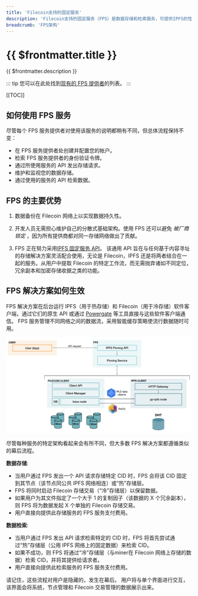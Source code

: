 ```yaml
---
title: 'Filecoin支持的固定服务'
description: 'Filecoin支持的固定服务（FPS）是数据存储和检索服务，可提供IPFS的性能和可用性以及Filecoin分散存储网络的数据持久性功能。'
breadcrumb: 'FPS架构'
---
```


# {{ $frontmatter.title }}

{{ $frontmatter.description }}

::: tip
您可以在此处找到[现有的 FPS 提供者](README.md)的列表。
:::

[[TOC]]

## 如何使用 FPS 服务

尽管每个 FPS 服务提供者对使用该服务的说明都稍有不同，但总体流程保持不变：

- 在 FPS 服务提供者处创建并配置您的帐户。
- 检索 FPS 服务提供者的身份验证令牌。
- 通过所使用服务的 API 发出存储请求。
- 维护和监视您的数据存储。
- 通过使用的服务的 API 检索数据。

## FPS 的主要优势

1. 数据备份在 Filecoin 网络上以实现数据持久性。

2. 开发人员无需担心维护自己的分散式基础架构。使用 FPS 还可以避免 _被厂商锁定_ ，因为所有提供商都对同一存储网络做出了贡献。

3. FPS 正在努力采用[IPFS 固定服务 API](https://ipfs.github.io/pinning-services-api-spec/)。 该通用 API 旨在与任何基于内容寻址的存储解决方案灵活配合使用，无论是 Filecoin，IPFS 还是将两者结合在一起的服务。从用户中提取 Filecoin 的特定工作流，而无需抛弃诸如不同定位，冗余副本和加密存储收据之类的功能。

## FPS 解决方案如何生效

FPS 解决方案在后台运行 IPFS（用于热存储）和 Filecoin（用于冷存储）软件客户端，通过它们的原生 API 或通过 [Powergate](powergate.md) 等工具直接与这些软件客户端通信。 FPS 服务管理不同网络之间的数据流，采用智能缓存策略使流行数据随时可用。

![Diagram showing a simplified architecture for a Filecoin IPFS Pinning Service (FPS). User makes API request to the FPS. The FPS stores and retrieves data from embedded go-ipfs and lotus nodes, which communicate with each other via libp2p and IPLD data formats.](./images/filecoin-pinning-services/fps-data-flows.png)

尽管每种服务的特定架构看起来会有所不同，但大多数 FPS 解决方案都遵循类似的幕后流程。

**数据存储**:

- 当用户通过 FPS 发出一个 API 请求存储特定 CID 时，FPS 会将该 CID 固定到其节点（该节点同公共 IPFS 网络相连）或“热”存储层。
- FPS 将同时启动 Filecoin 存储交易（“冷”存储层）以保留数据。
- 如果用户为其文件指定了一个大于 1 的复制因子（该数据的 X 个冗余副本），则 FPS 将为数据发起 X 个单独的 Filecoin 存储交易。
- 用户直接向提供此存储服务的 FPS 服务支付费用。

**数据检索**:

- 当用户通过 FPS 发出 API 请求检索特定的 CID 时，FPS 将首先尝试通过“热”存储层（公用 IPFS 网络上的固定数据）来检索 CID。
- 如果不成功，则 FPS 将通过“冷”存储层（与miner在 Filecoin 网络上存储的数据）检索 CID，并将其提供给请求者。
- 用户直接向提供此检索服务的 FPS 服务支付费用。

请记住，这些流程对用户是隐藏的，发生在幕后。 用户将与单个界面进行交互，该界面会将系统，节点管理和 Filecoin 交易管理的数据展示出来。

